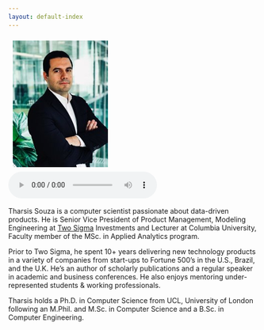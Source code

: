 ```yaml
---
layout: default-index
---
```

<img style="width=305px;height=445px;float:left;padding:9px;"
src="/image/p1.jpeg" alt="profile picture" width="192" height="256">
<audio controls>
  <source src="podcast_206a3263a4f04acb8eaef8c148a9e491.mp3" type="audio/mpeg">
  Created with <a href="url">Podcastfy</a>
</audio>

Tharsis Souza is a computer scientist passionate about data-driven products. He is Senior Vice President of Product Management, Modeling Engineering at [Two Sigma](https://www.twosigma.com/) Investments and Lecturer at Columbia University, Faculty member of the MSc. in Applied Analytics program.

Prior to Two Sigma, he spent 10+ years delivering new technology products in a variety of companies from start-ups to Fortune 500’s in the U.S., Brazil, and the U.K. He’s an author of scholarly publications and a regular speaker in academic and business conferences. He also enjoys mentoring under-represented students & working professionals.

Tharsis holds a Ph.D. in Computer Science from UCL, University of London following an M.Phil. and M.Sc. in Computer Science and a B.Sc. in Computer Engineering.


